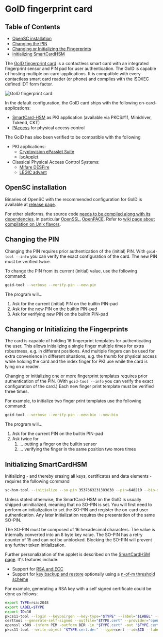 # GoID fingerprint card

## Table of Contents

* [OpenSC installation](#opensc-installation)
* [Changing the PIN](#changing-the-pin)
* [Changing or Initializing the Fingerprints](#changing-or-initializing-the-fingerprints)
* [Initializing SmartCardHSM](#initializing-smartcardhsm)

The [GoID fingerprint card](https://github.com/OpenSC/OpenSC/wiki/attachments/wiki/GoID_EN.PDF) is a
contactless smart card with an integrated fingerprint sensor and PIN pad for
user authentication. The GoID is capable of hosting multiple
on-card-applications. It is compatible with every contactless smart card reader
(or phone) and complies with the ISO/IEC defined IDT form factor.

![GoID fingerprint card](https://github.com/OpenSC/OpenSC/wiki/attachments/wiki/GoID.jpeg)

In the default configuration, the GoID card ships with the following on-card-applications:

* [SmartCard-HSM](https://github.com/OpenSC/OpenSC/wiki/SmartCardHSM) as PKI
  application (available via PKCS#11, Minidriver, Tokend, CKT)
* [PAccess](https://www.cryptoplexity.informatik.tu-darmstadt.de/media/crypt/publications_1/access_control.pdf)
  for physical access control

The GoID has also been verified to be compatible with the following

* PKI applications:
  * [Cryptovision ePasslet Suite](https://www.cryptovision.com/en/products/epasslet/)
  * [IsoApplet](https://github.com/philipWendland/IsoApplet)
* Classical Physical Access Control Systems:
  * [Mifare DESFire](https://www.mifare.net/en/products/chip-card-ics/mifare-desfire/)
  * [LEGIC advant](https://www.legic.com/products/smartcards/legic-smartcard-ics)

## OpenSC installation

Binaries of OpenSC with the recommended configuration for GoID is available at [release page](https://github.com/OpenSC/OpenSC/releases).

For other platforms, the source code [needs to be compiled along with its dependencies](Compiling-and-Installing-on-Unix-flavors), in particular [OpenSSL](https://www.openssl.org/), [OpenPACE](https://github.com/frankmorgner/openpace). Refer to [wiki page about compilation on Unix flavors](Compiling-and-Installing-on-Unix-flavors).

## Changing the PIN

Changing the PIN requires prior authentication of the (initial) PIN. With
`goid-tool --info` you can verify the exact configuration of the card. The new PIN must be verified twice.

To change the PIN from its current (initial) value, use the following command:

```sh
goid-tool --verbose --verify-pin --new-pin
```

The program will...

1. Ask for the current (initial) PIN on the builtin PIN-pad
2. Ask for the new PIN on the builtin PIN-pad
3. Ask for verifying new PIN on the builtin PIN-pad

## Changing or Initializing the Fingerprints

The card is capable of holding 16 fingerprint templates for authenticating the
user. This allows initializing a single finger multiple times for extra
robustness, e.g. in different positions. And multiple fingers can be used for
extra convenience in different situations, e.g. the thumb for physical access
while holding the card and the index finger for PKI use while the card is lying
on a reader.

Changing or initializing one or more fingerprint templates requires prior
authentication of the PIN. (With `goid-tool --info` you can verify the exact
configuration of the card.) Each new finger print template must be verified three times.

For example, to initialize two finger print templates use the following command:

```sh
goid-tool --verbose --verify-pin --new-bio --new-bio
```

The program will...

1. Ask for the current PIN on the builtin PIN-pad
2. Ask twice for
   1. ... putting a finger on the builtin sensor
   2. ... verifying the finger in the same position two more times

## Initializing SmartCardHSM

Initializing - and thereby erasing all keys, certificates and data elements - requires the following command

```sh
sc-hsm-tool --initialize --so-pin 3537363231383830 --pin=648219 --bio-server1 80D276000172536F434D01 --bio-server2 40D276000172536F434D01
```

Unless stated otherwise, the SmartCard-HSM on the GoID is usually shipped
uninitialized, meaning that no SO-PIN is set. You will first need to perform an
initialization to set the SO-PIN and register the on-card user authentication.
Any later initialization requires the presentation of the same SO-PIN.

The SO-PIN must be composed of 16 hexadecimal characters. The value is
internally converted into an 8 byte key value. The SO-PIN has a retry counter
of 15 and can not be unblocked. Blocking the SO-PIN will prevent any further
token initialization.

Further personalization of the applet is described on the [SmartCardHSM page](SmartCardHSM).
It's features include:

* Support for [RSA and ECC](SmartCardHSM#generate-key-pair)
* Support for [key backup and restore](SmartCardHSM#using-key-backup-and-restore)
  optionally using a [n-of-m threshold scheme](SmartCardHSM#using-a-n-of-m-threshold-scheme)

For example, generating a RSA key with a self signed certificate could be done as follows:

```sh
export TYPE=rsa:2048
export LABEL=$TYPE
export ID=10
pkcs11-tool --login --keypairgen --key-type="$TYPE" --label="$LABEL" --id=$ID
certtool --generate-self-signed --outfile="$TYPE.cert" --provider="opensc-pkcs11.so" --load-privkey "pkcs11:object=$LABEL;type=private" --load-pubkey "pkcs11:object=$LABEL;type=public"
openssl x509 -inform PEM -outform DER -in "$TYPE.cert" -out "$TYPE.cert.der"
pkcs11-tool --write-object "$TYPE.cert.der" --type=cert --id=$ID --label="$LABEL"
```
